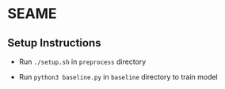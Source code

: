 # SEAME

## Setup Instructions

 - Run ```./setup.sh``` in ```preprocess``` directory

 - Run ```python3 baseline.py``` in ```baseline``` directory to train model